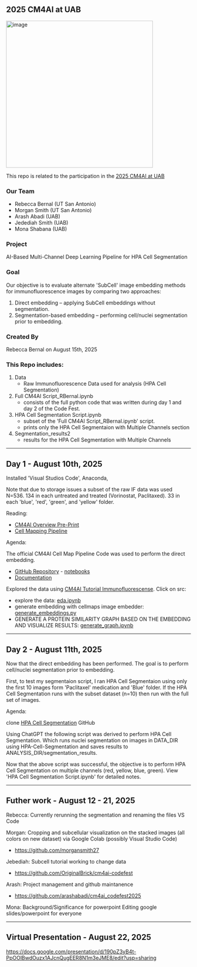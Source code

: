 2025 CM4AI at UAB
-----------------------------------------------------------------------------------------------

<img width="400" height="400" alt="image" src="https://github.com/user-attachments/assets/0f648033-7bb3-4f70-9d8f-9084a690e306" />

This repo is related to the participation in the [2025 CM4AI at UAB ](https://www.uab.edu/medicine/informatics/news-events/events/cm4ai-codefest-at-uab)

### Our Team
- Rebecca Bernal (UT San Antonio)
- Morgan Smith (UT San Antonio)
- Arash Abadi (UAB)
- Jedediah Smith (UAB)
- Mona Shabana (UAB)

### Project
AI-Based Multi-Channel Deep Learning Pipeline for HPA Cell Segmentation

### Goal
Our objective is to evaluate alternate 'SubCell' image embedding methods for immunofluorescence images by comparing two approaches: 
1. Direct embedding – applying SubCell embeddings without segmentation.
2. Segmentation-based embedding – performing cell/nuclei segmentation prior to embedding.

### Created By
Rebecca Bernal on August 15th, 2025


### This Repo includes: 
1. Data
    - Raw Immunofluorescence Data used for analysis (HPA Cell Segmentation)
2. Full CM4AI Script_RBernal.ipynb
    - consists of the full python code that was written during day 1 and day 2 of the Code Fest.
3. HPA Cell Segmentation Script.ipynb
     - subset of the 'Full CM4AI Script_RBernal.ipynb' script.
     - prints only the HPA Cell Segmentaion with Multiple Channels section
4. Segmentation_results2
    - results for the HPA Cell Segmentation with Multiple Channels


-----------------------------------------------------------------------------------------------


Day 1 - August 10th, 2025
-----------------------------------------------------------------------------------------------
Installed 'Visual Studios Code', Anaconda,

Note that due to storage issues a subset of the raw IF data was used N=536. 134 in each untreated and treated (Vorinostat, Paclitaxed). 33 in each 'blue', 'red', 'green', and 'yellow' folder.

Reading:
- [CM4AI Overview Pre-Print](https://www.biorxiv.org/content/10.1101/2024.05.21.589311v1)
- [Cell Mapping Pipeline](https://academic.oup.com/bioinformatics/article/41/6/btaf205/8159056)

Agenda:

The official CM4AI Cell Map Pipeline Code was used to perform the direct embedding.
- [GitHub Repository](https://github.com/idekerlab/cellmaps_pipeline)
        - [notebooks](https://github.com/idekerlab/cellmaps_pipeline/blob/main/notebooks/step-by-step-guide-run-cellmaps-pipeline.ipynb)
- [Documentation](https://cellmaps-pipeline.readthedocs.io/en/latest/)

Explored the data using [CM4AI Tutorial Immunofluorescense](https://github.com/CM4AI/cm4ai-tutorial-immunofluorescence/tree/main). Click on src:

- explore the data: [eda.ipynb](https://github.com/CM4AI/cm4ai-tutorial-immunofluorescence/blob/main/src/eda.ipynb)
- generate embedding with cellmaps image embedder: [generate_embeddings.py](https://github.com/CM4AI/cm4ai-tutorial-immunofluorescence/blob/main/src/generate_embeddings.py)
- GENERATE A PROTEIN SIMILARITY GRAPH BASED ON THE EMBEDDING AND VISUALIZE RESULTS: [generate_graph.ipynb](https://github.com/CM4AI/cm4ai-tutorial-immunofluorescence/blob/main/src/generate_graph.ipynb)
  

-----------------------------------------------------------------------------------------------


Day 2 - August 11th, 2025
-----------------------------------------------------------------------------------------------
Now that the direct embedding has been performed. The goal is to perform cell/nuclei segmentation prior to embedding.

First, to test my segmentaion script, I ran HPA Cell Segmentaion using only the first 10 images form 'Paclitaxel' medication and 'Blue' folder. If the HPA Cell Segmentation runs with the subset dataset (n=10) then run with the full set of images. 

Agenda: 

clone [HPA Cell Segmentation](https://github.com/CellProfiling/HPA-Cell-Segmentation.git) GitHub

Using ChatGPT the following script was derived to perform HPA Cell Segmentation. Which runs nuclei segmentation on images in DATA_DIR using HPA-Cell-Segmentation and saves results to ANALYSIS_DIR/segmentation_results.

Now that the above script was successful, the objective is to perform HPA Cell Segmentation on multiple channels (red, yellow, blue, green). View 'HPA Cell Segmentation Script.ipynb' for detailed notes.


-----------------------------------------------------------------------------------------------


Futher work - August 12 - 21, 2025
-----------------------------------------------------------------------------------------------
Rebecca: Currently rerunning the segmentation and renaming the files VS Code

Morgan: Cropping and subcellular visualization on the stacked images (all colors on new dataset) via Google Colab (possibly Visual Studio Code)
- https://github.com/morgansmith27 

Jebediah: Subcell tutorial working to change data
- https://github.com/OriginalBrick/cm4ai-codefest
  
Arash: Project management and github maintanence
- https://github.com/arashabadi/cm4ai_codefest2025
  
Mona: Background/Significance for powerpoint
Editing google slides/powerpoint for everyone


-----------------------------------------------------------------------------------------------


Virtual Presentation - August 22, 2025
-----------------------------------------------------------------------------------------------

https://docs.google.com/presentation/d/190pZ3yB4t-PpOOlBwdOuzx1AJcnQugEER8N1m3eJME8/edit?usp=sharing 












